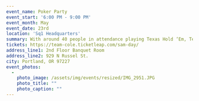 ```yaml
---
event_name: Poker Party
event_start: '6:00 PM - 9:00 PM'
event_month: May
event_date: 23rd
location: 'Sq1 Headquarters'
summary: With around 40 people in attendance playing Texas Hold ‘Em, Team Cole was able to support families in the are going through trouble. Cole Hexum made a special appearance at the tournament and played with the attendees. RSVP to john@sq1.com if interested
tickets: https://team-cole.ticketleap.com/sam-day/
address_line1: 2nd Floor Banquet Room
address_line2: 929 N Russel St.
city: Portland, OR 97227
event_photos:
  -
    photo_image: /assets/img/events/resized/IMG_2951.JPG
    photo_title: ""
    photo_caption: ""
---
```


